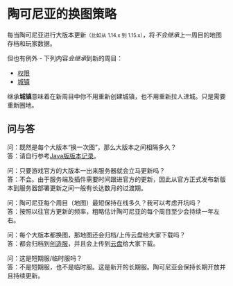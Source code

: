 [the_overworld]: https://minecraft-zh.gamepedia.com/%E4%B8%BB%E4%B8%96%E7%95%8C
[the_nether]: https://minecraft-zh.gamepedia.com/%E4%B8%8B%E7%95%8C
[the_end]: https://minecraft-zh.gamepedia.com/%E6%9C%AB%E8%B7%AF%E4%B9%8B%E5%9C%B0
[superflat]: https://minecraft-zh.gamepedia.com/%E8%B6%85%E5%B9%B3%E5%9D%A6%E4%B8%96%E7%95%8C
[bbs]: http://bbs.mimaru.me/

# 陶可尼亚的换图策略

每当陶可尼亚进行大版本更新<small>（比如从 1.14.x 到 1.15.x）</small>，将*不会继承*上一周目的地图存档和玩家数据。

但也有例外 - 下列内容*会继承*到新的周目：

- [权限](/welcome/groups.md)
- [城镇](/plugins/towny.md)

继承**城镇**意味着在新周目中你不用重新创建城镇，也不用重新拉人进城。只是需要重新圈地。

## 问与答

问：既然是每个大版本“换一次图”，那么大版本之间相隔多久？  
答：请自行参考[Java版版本记录](https://minecraft-zh.gamepedia.com/Java%E7%89%88%E7%89%88%E6%9C%AC%E8%AE%B0%E5%BD%95)。

问：只要游戏官方的大版本一出来服务器就会立马更新吗？  
答：不会。由于服务端及插件需要时间跟进官方的更新，因此从官方正式发布新版本到服务器部署更新之间一般有长达数月的过渡期。

问：陶可尼亚每个周目（地图）最短保持在线多久？我可以考虑开坑吗？  
答：按照以往官方更新的频率，粗略估计陶可尼亚的每个周目至少会持续一年左右。

问：每个大版本都换图，那地图还会归档/上传云盘给大家下载吗？  
答：都会归档到[创造服](/games/build.md)，并且会上传到[云盘](/navbar/downloads/saves.md)给大家下载。

问：这是短期服/临时服吗？  
答：不是短期服，也不是临时服。这是新开的长期服。陶可尼亚会保持长期开放并且持续更新。
